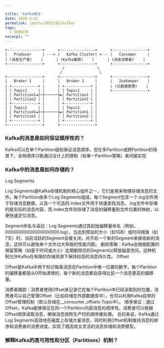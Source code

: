 ```yaml
---

title: 'kafka相关'
date: 2025-3-21
permalink: /posts/2025/03/kafka/
tags:
  - 消息队列
excerpt: "" 
---
```


```
+----------------+      +----------------+      +----------------+
|   Producer     | ---> |   Kafka Cluster| <--- |   Consumer     |
| (消息生产者)    |      | (Kafka集群)    |      | (消息消费者)    |
+----------------+      +----------------+      +----------------+
                          /               \
                         /                 \
+----------------+      +----------------+      +----------------+
|   Broker 1     |      |   Broker 2     |      |   Zookeeper    |
| +------------+ |      | +------------+ |      | (元数据管理)    |
| | Topic1     | |      | | Topic1     | |      +----------------+
| | Partition1◄├─┼──────┼►| Partition1 | |
| | Partition2 | |      | | Partition2 | |
| +------------+ |      | +------------+ |
| | Topic2     | |      | | Topic2     | |
| | Partition1◄├─┼──────┼►| Partition1 | |
| | Partition2 | |      | | Partition2 | |
| +------------+ |      | +------------+ |
+----------------+      +----------------+
```



### **Kafka的消息是如何保证顺序性的？**

Kafka可以在单个Partition级别保证消息顺序，但在多Partition或跨Partition的场景下，全局顺序只能通过设计上的限制（如单一Partition策略）来间接实现

### **Kafka中的消息是如何存储的？**

Log Segments

Log Segments是Kafka存储机制的核心组件之一，它们是用来物理存储消息的文件。每个Partition由多个Log Segments组成，每个Segment包含一个.log文件用于存储消息数据，以及一个可选的.index文件用于快速查找消息。.log文件中存储的是实际的消息内容，而.index文件则存储了消息的偏移量到文件位置的映射，以便快速定位消息。

Segment命名与滚动：Log Segments通过其起始偏移量命名（例如，00000000000000000000.log），当达到预设的大小（如1GB）或时间阈值（如7天）时，当前活跃的Segment会被关闭，并开启一个新的Segment来接收新的消息，这样可以避免单个文件过大导致的性能问题。
删除策略：Kafka会根据配置的保留策略（如基于时间或大小）定期删除旧的Segment以释放磁盘空间。这种机制允许Kafka在有限的存储资源下保持较高的消息持久性。
Offset

Offset是Kafka中用于标识每条消息在Partition中唯一位置的数字。每个Partition的偏移量都是从0开始递增的，每个新的消息都会获得比前一个消息更高的偏移量。

消费者跟踪：消费者使用Offset来记录它在每个Partition中已经读取到的位置。消费者可以自己管理Offset（比如存储在外部数据库中），也可以利用Kafka自带的Offset管理机制（默认存储在__consumer_offsets Topic中）。
顺序保证：通过Offset，Kafka能够保证在同一个Partition内部消息的顺序性。消费者可以根据Offset顺序读取消息，确保消息按照生产时的顺序被处理。
总的来说，Kafka通过Log Segments高效地在磁盘上存储大量消息，同时利用Offset机制维持消息的顺序和消费者的消费进度，实现了既高效又灵活的消息存储和消费模型。

### **解释Kafka的高可用性和分区（Partitions）机制？**
